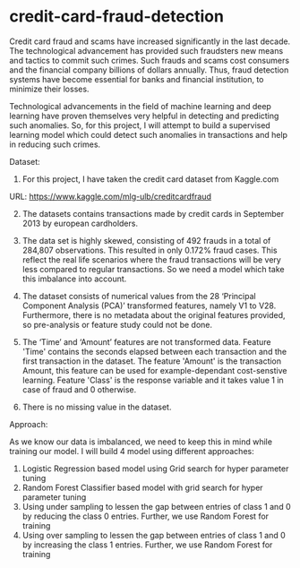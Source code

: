 # credit-card-fraud-detection

Credit card fraud and scams have increased significantly in the last decade. The technological advancement has provided such fraudsters new means and tactics to commit such crimes. Such frauds and scams cost consumers and the financial company billions of dollars annually. Thus, fraud detection systems have become essential for banks and financial institution, to minimize their losses.

Technological advancements in the field of machine learning and deep learning have proven themselves very helpful in detecting and predicting such anomalies. So, for this project, I will attempt to build a supervised learning model which could detect such anomalies in transactions and help in reducing such crimes.

Dataset:

1. For this project, I have taken the credit card dataset from Kaggle.com

URL: https://www.kaggle.com/mlg-ulb/creditcardfraud

2. The datasets contains transactions made by credit cards in September 2013 by european cardholders.

3. The data set is highly skewed, consisting of 492 frauds in a total of 284,807 observations. This resulted in only 0.172% fraud cases. This reflect the real life scenarios where the fraud transactions will be very less compared to regular transactions. So we need a model which take this imbalance into account.

4. The dataset consists of numerical values from the 28 ‘Principal Component Analysis (PCA)’ transformed features, namely V1 to V28. Furthermore, there is no metadata about the original features provided, so pre-analysis or feature study could not be done.

5. The ‘Time’ and ‘Amount’ features are not transformed data. Feature 'Time' contains the seconds elapsed between each transaction and the first transaction in the dataset. The feature 'Amount' is the transaction Amount, this feature can be used for example-dependant cost-senstive learning. Feature 'Class' is the response variable and it takes value 1 in case of fraud and 0 otherwise.

6. There is no missing value in the dataset.

Approach:

As we know our data is imbalanced, we need to keep this in mind while training our model. I will build 4 model using different approaches:
1. Logistic Regression based model using Grid search for hyper parameter tuning
2. Random Forest Classifier based model with grid search for hyper parameter tuning
3. Using under sampling to lessen the gap between entries of class 1 and 0 by reducing the class 0 entries. Further, we use Random Forest for training
4. Using over sampling to lessen the gap between entries of class 1 and 0 by increasing the class 1 entries. Further, we use Random Forest for training


 
